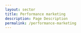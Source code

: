 ```yaml
---
layout: sector
title: Performance marketing
description: Page Description
permalink: /performance-marketing
---
```

